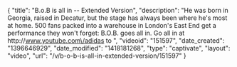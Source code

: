 {
    "title": "B.o.B is all in -- Extended Version",
    "description": "He was born in Georgia, raised in Decatur, but the stage has always been where he's most at home. 500 fans packed into a warehouse in London's East End get a performance they won't forget: B.O.B. goes all in. Go all in at http:\/\/www.youtube.com\/adidas to ",
    "videoid": "151597",
    "date_created": "1396646929",
    "date_modified": "1418181268",
    "type": "captivate",
    "layout": "video",
    "url": "\/v\/b-o-b-is-all-in-extended-version\/151597"
}